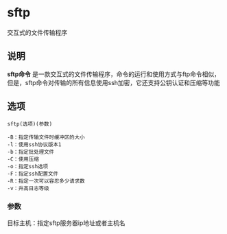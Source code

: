 sftp
===

交互式的文件传输程序

## 说明

**sftp命令** 是一款交互式的文件传输程序，命令的运行和使用方式与ftp命令相似，但是，sftp命令对传输的所有信息使用ssh加密，它还支持公钥认证和压缩等功能

## 选项

```
sftp(选项)(参数)
```

  

```
-B：指定传输文件时缓冲区的大小
-l：使用ssh协议版本1
-b：指定批处理文件
-C：使用压缩
-o：指定ssh选项
-F：指定ssh配置文件
-R：指定一次可以容忍多少请求数
-v：升高日志等级
```

### 参数  

目标主机：指定sftp服务器ip地址或者主机名


